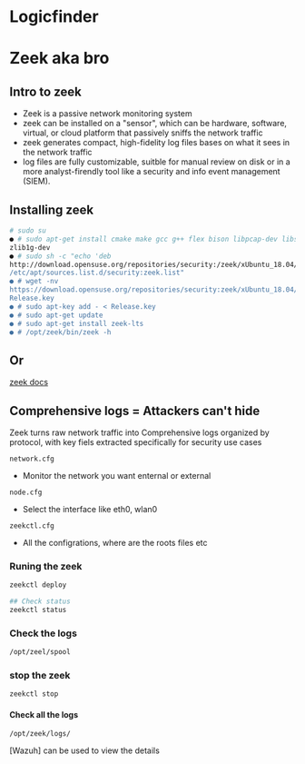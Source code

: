 # Logicfinder

# Zeek aka bro

##  Intro to zeek 
  - Zeek is a passive network monitoring system
  - zeek can be installed on a "sensor", which can be hardware, software, virtual, or cloud platform that passively sniffs the network traffic
  - zeek generates compact, high-fidelity log files bases on what it sees in the network traffic
  - log files are fully customizable, suitble for manual review on disk or in a more analyst-firendly tool like a security and info event management (SIEM).
  
  ## Installing zeek
  ```bash
  # sudo su
● # sudo apt-get install cmake make gcc g++ flex bison libpcap-dev libssl-dev python-dev swig
zlib1g-dev
● # sudo sh -c "echo 'deb
http://download.opensuse.org/repositories/security:/zeek/xUbuntu_18.04/ /' >
/etc/apt/sources.list.d/security:zeek.list"
● # wget -nv
https://download.opensuse.org/repositories/security:zeek/xUbuntu_18.04/Release.key -O
Release.key
● # sudo apt-key add - < Release.key
● # sudo apt-get update
● # sudo apt-get install zeek-lts
● # /opt/zeek/bin/zeek -h

``` 
## Or 
[zeek docs](https://docs.zeek.org/en/master/install.html)

## Comprehensive logs = Attackers can't hide

<p>
   Zeek turns raw network traffic into Comprehensive logs organized by protocol, with key fiels extracted specifically for security use cases
   </p>
   
   
`network.cfg`
 - Monitor the network you want enternal or external
 
 `node.cfg`
 - Select the interface like eth0, wlan0
 
 `zeekctl.cfg`
 - All the configrations, where are the roots files etc
 
 ### Runing the zeek
 ```bash
 zeekctl deploy
 
 ## Check status
 zeekctl status
 ```
 ### Check the logs
  
```bash
/opt/zeel/spool

```
### stop the zeek
```bash
zeekctl stop
```
#### Check all the logs
```
/opt/zeek/logs/
```

[Wazuh] can be used to view the details


